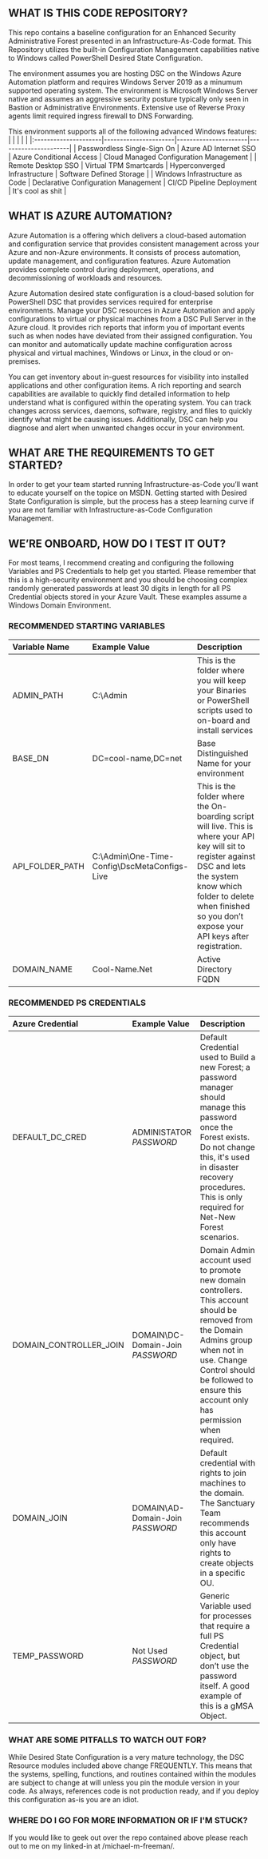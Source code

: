 ## WHAT IS THIS CODE REPOSITORY?
This repo contains a baseline configuration for an Enhanced Security Administrative Forest presented in an Infrastructure-As-Code format. This Repository utilizes the built-in Configuration Management capabilities native to Windows called PowerShell Desired State Configuration. 

The environment assumes you are hosting DSC on the Windows Azure Automation platform and requires Windows Server 2019 as a minumum supported operating system. The environment is Microsoft Windows Server native and assumes an aggressive security posture typically only seen in Bastion or Administrative Environments. Extensive use of Reverse Proxy agents limit required ingress firewall to DNS Forwarding.

This environment supports all of the following advanced Windows features:
| | | | |
|:---------------------|----------------------|----------------------|----------------------|
| Passwordless Single-Sign On | Azure AD Internet SSO | Azure Conditional Access | Cloud Managed Configuration Management |
| Remote Desktop SSO | Virtual TPM Smartcards | Hyperconverged Infrastructure |  Software Defined Storage |
| Windows Infrastructure as Code | Declarative Configuration Management | CI/CD Pipeline Deployment  | It's cool as shit |

## WHAT IS AZURE AUTOMATION?
Azure Automation is a offering which delivers a cloud-based automation and configuration service that provides consistent management across your Azure and non-Azure environments. It consists of process automation, update management, and configuration features. Azure Automation provides complete control during deployment, operations, and decommissioning of workloads and resources.  

Azure Automation desired state configuration is a cloud-based solution for PowerShell DSC that provides services required for enterprise environments. Manage your DSC resources in Azure Automation and apply configurations to virtual or physical machines from a DSC Pull Server in the Azure cloud. It provides rich reports that inform you of important events such as when nodes have deviated from their assigned configuration. You can monitor and automatically update machine configuration across physical and virtual machines, Windows or Linux, in the cloud or on-premises.

You can get inventory about in-guest resources for visibility into installed applications and other configuration items. A rich reporting and search capabilities are available to quickly find detailed information to help understand what is configured within the operating system. You can track changes across services, daemons, software, registry, and files to quickly identify what might be causing issues. Additionally, DSC can help you diagnose and alert when unwanted changes occur in your environment.

## WHAT ARE THE REQUIREMENTS TO GET STARTED?
In order to get your team started running Infrastructure-as-Code you’ll want to educate yourself on the topice on MSDN. Getting started with Desired State Configuration is simple, but the process has a steep learning curve if you are not familiar with Infrastructure-as-Code Configuration Management. 

## WE’RE ONBOARD, HOW DO I TEST IT OUT?
For most teams, I recommend creating and configuring the following Variables and PS Credentials to help get you started. Please remember that this is a high-security environment and you should be choosing complex randomly generated passwords at least 30 digits in length for all PS Credential objects stored in your Azure Vault. These examples assume a Windows Domain Environment.

### RECOMMENDED STARTING VARIABLES
| Variable Name | Example Value | Description |
|:---------------------|:---------------------|:---------------------|
| ADMIN_PATH | C:\Admin | This is the folder where you will keep your Binaries or PowerShell scripts used to on-board and install services |
| BASE_DN	| DC=cool-name,DC=net|Base Distinguished Name for your environment
|API_FOLDER_PATH	|C:\Admin\One-Time-Config\DscMetaConfigs-Live	|This is the folder where the On-boarding script will live. This is where your API key will sit to register against DSC and lets the system know which folder to delete when finished so you don’t expose your API keys after registration.|
| DOMAIN_NAME	| Cool-Name.Net	| Active Directory FQDN

### RECOMMENDED PS CREDENTIALS
| Azure Credential | Example Value | Description |
|:---------------------|:---------------------|:---------------------|
|DEFAULT_DC_CRED	|ADMINISTATOR *PASSWORD*	|Default Credential used to Build a new Forest; a password manager should manage this password once the Forest exists. Do not change this, it's used in disaster recovery procedures. This is only required for Net-New Forest scenarios.
|DOMAIN_CONTROLLER_JOIN	|DOMAIN\DC-Domain-Join *PASSWORD*	|Domain Admin account used to promote new domain controllers. This account should be removed from the Domain Admins group when not in use. Change Control should be followed to ensure this account only has permission when required.
|DOMAIN_JOIN	|DOMAIN\AD-Domain-Join *PASSWORD*	|Default credential with rights to join machines to the domain. The Sanctuary Team recommends this account only have rights to create objects in a specific OU.
|TEMP_PASSWORD |Not Used *PASSWORD*	|Generic Variable used for processes that require a full PS Credential object, but don’t use the password itself. A good example of this is a gMSA Object.

### WHAT ARE SOME PITFALLS TO WATCH OUT FOR?
While Desired State Configuration is a very mature technology, the DSC Resource modules included above change FREQUENTLY. This means that the systems, spelling, functions, and routines contained within the modules are subject to change at will unless you pin the module version in your code. As always, references code is not production ready, and if you deploy this configuration as-is you are an idiot.

### WHERE DO I GO FOR MORE INFORMATION OR IF I'M STUCK?
If you would like to geek out over the repo contained above please reach out to me on my linked-in at /michael-m-freeman/. 